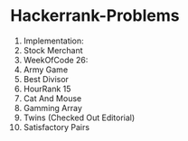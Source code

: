 # Hackerrank-Problems
1. Implementation:
  1. Stock Merchant
2. WeekOfCode 26:
  1. Army Game
  2. Best Divisor
3. HourRank 15
  1. Cat And Mouse
  2. Gamming Array
  3. Twins (Checked Out Editorial)
  4. Satisfactory Pairs
